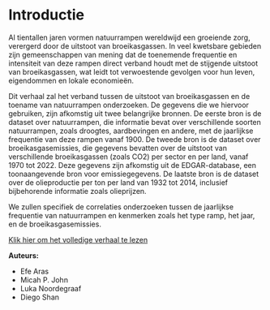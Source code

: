 # Introductie

Al tientallen jaren vormen natuurrampen wereldwijd een groeiende zorg, verergerd door de uitstoot van broeikasgassen. In veel kwetsbare gebieden zijn gemeenschappen van mening dat de toenemende frequentie en intensiteit van deze rampen direct verband houdt met de stijgende uitstoot van broeikasgassen, wat leidt tot verwoestende gevolgen voor hun leven, eigendommen en lokale economieën.

Dit verhaal zal het verband tussen de uitstoot van broeikasgassen en de toename van natuurrampen onderzoeken. De gegevens die we hiervoor gebruiken, zijn afkomstig uit twee belangrijke bronnen. De eerste bron is de dataset over natuurrampen, die informatie bevat over verschillende soorten natuurrampen, zoals droogtes, aardbevingen en andere, met de jaarlijkse frequentie van deze rampen vanaf 1900. De tweede bron is de dataset over broeikasgasemissies, die gegevens bevatten over de uitstoot van verschillende broeikasgassen (zoals CO2) per sector en per land, vanaf 1970 tot 2022. Deze gegevens zijn afkomstig uit de EDGAR-database, een toonaangevende bron voor emissiegegevens. De laatste bron is de dataset over de olieproductie per ton per land van 1932 tot 2014, inclusief bijbehorende informatie zoals olieprijzen.

We zullen specifiek de correlaties onderzoeken tussen de jaarlijkse frequentie van natuurrampen en kenmerken zoals het type ramp, het jaar, en de broeikasgasemissies.

[Klik hier om het volledige verhaal te lezen](/docs/notebook)

**Auteurs:**

- Efe Aras
- Micah P. John
- Luka Noordegraaf
- Diego Shan
